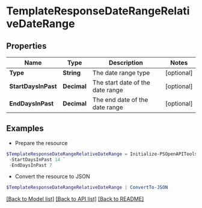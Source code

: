 # TemplateResponseDateRangeRelativeDateRange
## Properties

Name | Type | Description | Notes
------------ | ------------- | ------------- | -------------
**Type** | **String** | The date range type | [optional] 
**StartDaysInPast** | **Decimal** | The start date of the date range | [optional] 
**EndDaysInPast** | **Decimal** | The end date of the date range | [optional] 

## Examples

- Prepare the resource
```powershell
$TemplateResponseDateRangeRelativeDateRange = Initialize-PSOpenAPIToolsTemplateResponseDateRangeRelativeDateRange  -Type relative `
 -StartDaysInPast 14 `
 -EndDaysInPast 7
```

- Convert the resource to JSON
```powershell
$TemplateResponseDateRangeRelativeDateRange | ConvertTo-JSON
```

[[Back to Model list]](../README.md#documentation-for-models) [[Back to API list]](../README.md#documentation-for-api-endpoints) [[Back to README]](../README.md)

